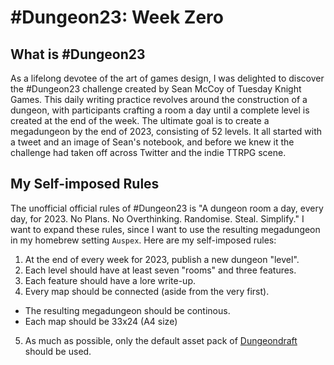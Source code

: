 # #Dungeon23: Week Zero

<!--more-->

## What is #Dungeon23

As a lifelong devotee of the art of games design, I was delighted to discover the #Dungeon23 challenge created by Sean McCoy of Tuesday Knight Games. This daily writing practice revolves around the construction of a dungeon, with participants crafting a room a day until a complete level is created at the end of the week. The ultimate goal is to create a megadungeon by the end of 2023, consisting of 52 levels. It all started with a tweet and an image of Sean's notebook, and before we knew it the challenge had taken off across Twitter and the indie TTRPG scene.

## My Self-imposed Rules

The unofficial official rules of #Dungeon23 is "A dungeon room a day, every day, for 2023. No Plans. No Overthinking. Randomise. Steal. Simplify." I want to expand these rules, since I want to use the resulting megadungeon in my homebrew setting `Auspex`. Here are my self-imposed rules:

1. At the end of every week for 2023, publish a new dungeon "level".
2. Each level should have at least seven "rooms" and three features.
3. Each feature should have a lore write-up.
4. Every map should be connected (aside from the very first).
  - The resulting megadungeon should be continous.
  - Each map should be 33x24 (A4 size)
5. As much as possible, only the default asset pack of [Dungeondraft](https://dungeondraft.net/) should be used.


